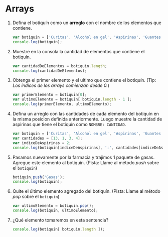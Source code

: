 # Arrays

1. Defina el botiquín como un **arreglo** con el nombre de los elementos que contiene.

   ```javascript
   var botiquin = ['Curitas', 'Alcohol en gel', 'Aspirinas', 'Guantes de latex'];
   console.log(botiquin);
   ```

2. Muestre en la consola la cantidad de elementos que contiene el botiquín.

   ```javascript
   var cantidadDeElementos = botiquin.length;
   console.log(cantidadDeElementos);
   ```

3. Obtenga el primer elemento y el ultimo que contiene el botiquín. \(Tip: _Los índices de los arrays comienzan desde 0._\)

   ```javascript
   var primerElemento = botiquin[0];
   var ultimoElemento = botiquin[ botiquin.length - 1 ];
   console.log(primerElemento, ultimoElemento);
   ```

4. Defina un arreglo con las cantidades de cada elemento del botiquín en la misma posicion definida anteriormente. Luego muestre la cantidad de aspirinas que tiene el botiquín como `NOMBRE: CANTIDAD`.

   ```javascript
   var botiquin = ['Curitas', 'Alcohol en gel', 'Aspirinas', 'Guantes de latex'];
   var cantidades = [13, 1, 3, 4];
   var indiceDeAspirinas = 2;
   console.log(botiquin[indiceDeAspirinas], ':', cantidades[indiceDeAspirinas]);
   ```

5. Pasamos nuevamente por la farmacia y trajimos 1 paquete de gasas. Agregue este elemento al botiquín. \(Pista: Llame al método _push_ sobre el `botiquin`\)

   ```javascript
   botiquin.push('Gasas');
   console.log(botiquin);
   ```

6. Quite el último elemento agregado del botiquín. \(Pista: Llame al método _pop_ sobre el `botiquin`\)

   ```javascript
   var ultimoElemento = botiquin.pop();
   console.log(botiquin, ultimoElemento);
   ```

7. ¿Qué elemento tomaremos en esta sentencia?

   ```javascript
   console.log(botiquin[ botiquin.length ]);
   ```

